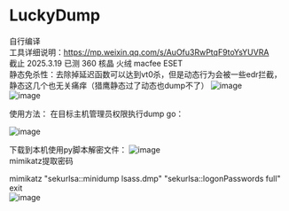 # LuckyDump
自行编译  
工具详细说明：https://mp.weixin.qq.com/s/AuOfu3RwPtqF9toYsYUVRA  
截止 2025.3.19 已测 360 核晶 火绒 macfee ESET  
静态免杀性：去除掉延迟函数可以达到vt0杀，但是动态行为会被一些edr拦截，静态这几个也无关痛痒（猎鹰静态过了动态也dump不了） 
![image](https://github.com/user-attachments/assets/d0dcc19f-759b-4467-af5d-0e4ee175cf7c)  
![image](https://github.com/user-attachments/assets/659cc904-7aa1-4bc0-850c-00262635589d) 


使用方法：
在目标主机管理员权限执行dump go： 

![image](https://github.com/user-attachments/assets/6c3d0f8d-97ea-4a7a-99f2-7fd741ef49a9)  

下载到本机使用py脚本解密文件： 
![image](https://github.com/user-attachments/assets/816b6feb-890a-4b34-8422-076df156baec)  
mimikatz提取密码

mimikatz "sekurlsa::minidump lsass.dmp" "sekurlsa::logonPasswords full" exit  
![image](https://github.com/user-attachments/assets/b0d5d64a-b420-4adf-9bef-37583848d55f) 
 

